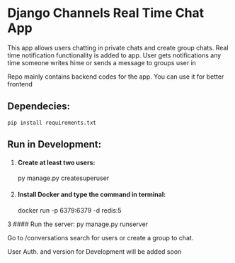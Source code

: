 # Django Channels Real Time Chat App

This app allows users chatting in private chats and create group chats. Real time notification functionality is added to app.
User gets notifications any time someone writes hime or sends a message to groups user in

Repo mainly contains backend codes for the app. You can use it for better frontend


## Dependecies:
    pip install requirements.txt


## Run in Development:


1. #### Create at least two users:
    py manage.py createsuperuser


2. #### Install Docker and type the command in terminal:
    docker run -p 6379:6379 -d redis:5


3 #### Run the server:
    py manage.py runserver


Go to /conversations search for users or create a group to chat.

User Auth. and version for Development will be added soon
